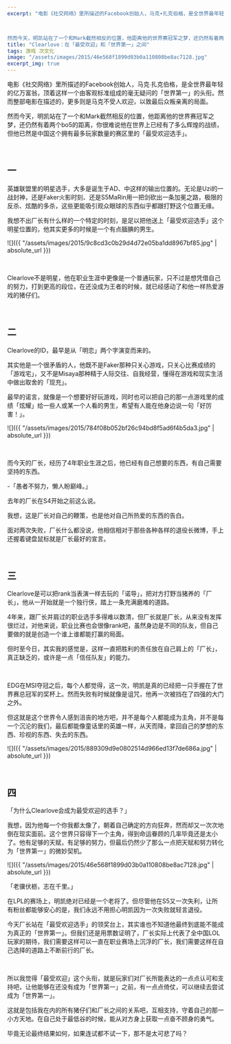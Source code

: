 ```yaml
---
excerpt: "电影《社交网络》里所描述的Facebook创始人，马克∙扎克伯格，是全世界最年轻的亿万富翁，顶着这样一个由客观标准组成的毫无疑问的「世界第一」的头衔。然而整部电影在描述的，更多则是马克不受人欢迎，以致最后众叛亲离的局面。



然而今天，明凯站在了一个和Mark截然相反的位置，他距离他的世界赛冠军之梦，还仍然有着两个bo5的距离，你很难说他在世界上已经有了多么辉煌的战绩，但他已然是中国这个拥有最多玩家数量的赛区里的「最受欢迎选手」。"
title: "Clearlove：在「最受欢迎」和「世界第一」之间"
tags: 游戏 次文化
image: "/assets/images/2015/46e568f1899d03b0a110808be8ac7128.jpg"
excerpt_img: true
---
```


电影《社交网络》里所描述的Facebook创始人，马克∙扎克伯格，是全世界最年轻的亿万富翁，顶着这样一个由客观标准组成的毫无疑问的「世界第一」的头衔。然而整部电影在描述的，更多则是马克不受人欢迎，以致最后众叛亲离的局面。

然而今天，明凯站在了一个和Mark截然相反的位置，他距离他的世界赛冠军之梦，还仍然有着两个bo5的距离，你很难说他在世界上已经有了多么辉煌的战绩，但他已然是中国这个拥有最多玩家数量的赛区里的「最受欢迎选手」。

<br>

## 一

英雄联盟里的明星选手，大多是诞生于AD、中这样的输出位置的。无论是Uzi的一战封神，还是Faker火影时刻、还是S5MaRin用一把剑砍出一条加冕之路，极限的反杀、炫酷的多杀，这些更能吸引观众眼球的东西似乎都跟打野这个位置无缘。

我想不出厂长有什么样的一个特定的时刻，是足以把他送上「最受欢迎选手」这个明星位置的，他其实更多的时候是一个有点腼腆的男生。

![]({{ "/assets/images/2015/9c8cd3c0b29d4d72e05ba1dd8967bf85.jpg" | absolute_url }})

<br>

Clearlove不是明星，他在职业生涯中更像是一个普通玩家，只不过是想凭借自己的努力，打到更高的段位，在还没成为王者的时候，就已经感动了和他一样热爱游戏的猪仔们。

<br>

## 二

Clearlove的ID，最早是从「明恋」两个字演变而来的。

其实他是一个很矛盾的人，他既不是Faker那种只关心游戏，只关心比赛成绩的「游戏宅」，又不是Misaya那种精于人际交往、自我经营，懂得在游戏和现实生活中做出取舍的「现充」。

最早的诺言，就像是一个想要好好玩游戏，同时也可以把自己的那一点游戏里的成绩「炫耀」给一些人或某一个人看的男生，希望有人能在他身边说一句「好厉害！」。

![]({{ "/assets/images/2015/784f08b052bf26c94bd8f5ad6f4b5da3.jpg" | absolute_url }})

<br>

而今天的厂长，经历了4年职业生涯之后，他已经有自己想要的东西，有自己需要坚持的东西。

-「愚者不努力，懒人盼巅峰。」

去年的厂长在S4开始之前这么说。

我想，这是厂长对自己的鞭策，也是他对自己所热爱的东西的告白。

面对两次失败，厂长什么都没说，他相信相对于那些各种各样的退役长微博，手上还握着键盘鼠标就是厂长最好的宣言。

<br>

## 三

Clearlove是可以把rank当表演一样去玩的「诺导」，把对方打野当猪养的「厂长」，他从一开始就是一个独行侠，踏上一条充满磨难的道路。

4年来，跟厂长并肩过的职业选手多得难以数清，但厂长就是厂长，从来没有发挥很烂过，对他来说，职业比赛也会很像rank吧，虽然身边是不同的队友，但自己要做的就是创造一个谁上谁都能打赢的局面。

但时至今日，其实我的感觉是，这样一直把胜利的责任放在自己肩上的「厂长」，真正缺乏的，或许是一点「信任队友」的能力。

<br>

EDG在MSI夺冠之后，每个人都觉得，这一次，明凯是真的已经把一只手握在了世界赛总冠军的奖杯上。然而失败有时候就像是诅咒，他再一次被挡在了四强的大门之外。

但这就是这个世界令人感到沮丧的地方吧，并不是每个人都能成为主角，并不是每一个沉沦的我们，最后都能像童话里的英雄一样，从天而降，拿回自己的梦想的东西、珍视的东西、失去的东西。

![]({{ "/assets/images/2015/889309d9e0802514d966ed13f7de686a.jpg" | absolute_url }})

<br>

## 四

「为什么Clearlove会成为最受欢迎的选手？」

我想，因为他每一个你我都太像了，朝着自己确定的方向狂奔，然而却又一次次地倒在现实面前。这个世界只容得下一个主角，得到命运眷顾的几率毕竟还是太小了。他有足够的天赋，有足够的努力，但最后仍然少了那么一点把天赋和努力转化为「世界第一」的微妙契机。

![]({{ "/assets/images/2015/46e568f1899d03b0a110808be8ac7128.jpg" | absolute_url }})

「老骥伏枥，志在千里。」

在LPL的赛场上，明凯绝对已经是一个老将了。但尽管他在S5又一次失利，让所有粉丝都能够安心的是，我们永远不用担心明凯因为一次失败就轻言退役。

今天厂长站在「最受欢迎选手」的领奖台上，其实谁也不知道他最终到底能不能成为真正的「世界第一」。但我们还是用票数证明了，厂长实际上代表了全中国LOL玩家的期待，我们需要这样可以一直在职业赛场上沉浮的厂长，我们需要这样在自己选择的道路上不断前行的厂长。

<br>

所以我觉得「最受欢迎」这个头衔，就是玩家们对厂长所能表达的一点点认可和支持吧，让他能够在还没有成为「世界第一」之前，有一点点倚仗，可以继续去尝试成为「世界第一」。

这就是包括我在内的所有猪仔们和厂长之间的关系吧，互相支持，守着自己的那一小方天地。在自己处于最低谷的时候，能从对方身上获取一点奋不顾身的勇气。

毕竟无论最终结果如何，如果连试都不试一下，那不是太可悲了吗？
